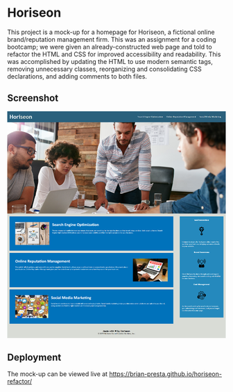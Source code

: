 # Horiseon
This project is a mock-up for a homepage for Horiseon, a fictional online brand/reputation management firm. This was an assignment for a coding bootcamp; we were given an already-constructed web page and told to refactor the HTML and CSS for improved accessibility and readability. This was accomplished by updating the HTML to use modern semantic tags, removing unnecessary classes, reorganizing and consolidating CSS declarations, and adding comments to both files. 

## Screenshot

![Alt text](./assets/images/screenshot.png?raw=true "Optional Title")



## Deployment
The mock-up can be viewed live at https://brian-presta.github.io/horiseon-refactor/